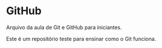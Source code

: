 # GitHub

Arquivo da aula de Git e GitHub para iniciantes.

Este é um repositório teste para ensinar como o Git funciona.
